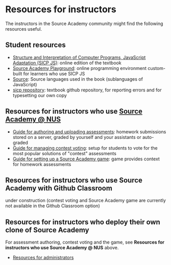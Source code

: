 # Resources for instructors

The instructors in the Source Academy community might find the following resources useful. 

## Student resources

- [Structure and Interpretation of Computer Programs, JavaScript Adaptation (SICP JS)](https://source-academy.github.io/sicp/): online edition of the textbook
- [Source Academy Playground](https://source-academy.github.io/): online programming environment custom-built for learners who use SICP JS
- [Source](https://source-academy.github.io/source/): Source languages used in the book (sublanguages of JavaScript)
- [sicp repository](https://github.com/source-academy/sicp): textbook github repository, for reporting errors and for typesetting our own copy

## Resources for instructors who use [Source Academy @ NUS](https://sourceacademy.nus.edu.sg/)

- [Guide for authoring and uploading assessments](assessment/README.md): homework submissions stored on a server, graded by yourself and your assistants or auto-graded
- [Guide for managing contest voting](voting/README.md): setup for students to vote for the most popular solutions of "contest" assessments 
- [Guide for setting up a Source Academy game](game/README.md): game provides context for homework assessments

## Resources for instructors who use Source Academy with Github Classroom

under construction (contest voting and Source Academy game are currently not available in the Github Classroom option)

## Resources for instructors who deploy their own clone of Source Academy

For assessment authoring, contest voting and the game, see **Resources for instructors who use Source Academy @ NUS** above.

- [Resources for administrators](../deployment/README.md)
